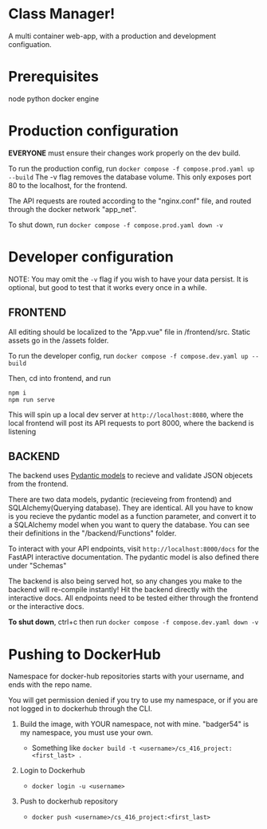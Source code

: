 # Class Manager!

A multi container web-app, with a production and development configuation.


# Prerequisites
node
python
docker engine

# Production configuration

<strong>EVERYONE</strong> must ensure their changes work properly on the dev build.

To run the production config, run
```docker compose -f compose.prod.yaml up --build```
The -v flag removes the database volume. This only exposes port 80 to the localhost, for the frontend.

The API requests are routed according to the "nginx.conf" file, and routed through the docker network "app_net".

To shut down, run
```docker compose -f compose.prod.yaml down -v```

# Developer configuration

NOTE: You may omit the ```-v``` flag if you wish to have your data persist. It is optional, but good to test that it works every once in a while.

## FRONTEND

All editing should be localized to the "App.vue" file in /frontend/src. Static assets go in the /assets folder.

To run the developer config, run
```docker compose -f compose.dev.yaml up --build```

Then, cd into frontend, and run

```
npm i
npm run serve
```

This will spin up a local dev server at ```http://localhost:8080```, where the local frontend will post its API requests to port 8000, where the backend is listening


## BACKEND

The backend uses [Pydantic models](https://docs.pydantic.dev/latest/) to recieve and validate JSON objecets from the frontend.

There are two data models, pydantic (recieveing from frontend) and SQLAlchemy(Querying database). They are identical.
All you have to know is you recieve the pydantic model as a function parameter, and convert it to a SQLAlchemy model when
you want to query the database. You can see their definitions in the "/backend/Functions" folder.

To interact with your API endpoints, visit ```http://localhost:8000/docs``` for the FastAPI interactive documentation. The pydantic model is also defined there under "Schemas"

The backend is also being served hot, so any changes you make to the backend will re-compile instantly! Hit the backend directly with the interactive docs. All endpoints need to be tested either through the frontend or the interactive docs.

<strong>To shut down</strong>, ctrl+c then run ```docker compose -f compose.dev.yaml down -v```

# Pushing to DockerHub

Namespace for docker-hub repositories starts with your username, and ends with the repo name.

You will get permission denied if you try to use my namespace, or if you are not logged in to dockerhub through the CLI.

1. Build the image, with YOUR namespace, not with mine. "badger54" is my namespace, you must use your own.
    - Something like ```docker build -t <username>/cs_416_project:<first_last> .```

2. Login to Dockerhub
    - ```docker login -u <username>```

3. Push to dockerhub repository
    - ```docker push <username>/cs_416_project:<first_last>```